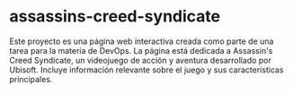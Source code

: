 # assassins-creed-syndicate
Este proyecto es una página web interactiva creada como parte de una tarea para la materia de DevOps. La página está dedicada a Assassin's Creed Syndicate, un videojuego de acción y aventura desarrollado por Ubisoft. Incluye información relevante sobre el juego y sus características principales.

